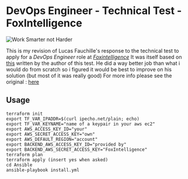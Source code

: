 # DevOps Engineer - Technical Test - FoxIntelligence

![Work Smarter not Harder](http://greatperformersacademy.com/images/images/Articles_images/10-ways-work-smarter-not-harder.jpg)

This is my revision of Lucas Fauchille's response to the technical test to apply for a *DevOps Engineer* role at [*Foxintelligence*](https://foxintelligence.fr/jobs.html)
It was itself based on [this](https://hackernoon.com/setup-docker-swarm-on-aws-using-ansible-terraform-daa1eabbc27d) written by the author of this test.
He did a way better job than what i would do from scratch so i figured it would be best to improve on his solution (but most of it was really good)
For more info please see the original : [here](https://github.com/Lfaufau/FoxDevops)

## Usage

```shell
terraform init
export TF_VAR_IPADDR=$(curl ipecho.net/plain; echo)
export TF_VAR_KEYNAME="name of a keypair in your aws ec2"
export AWS_ACCESS_KEY_ID="your"
export AWS_SECRET_ACCESS_KEY="own"
export AWS_DEFAULT_REGION="account"
export BACKEND_AWS_ACCESS_KEY_ID="provided by"
export BACKEND_AWS_SECRET_ACCESS_KEY="FoxIntelligence"
terraform plan
terraform apply (insert yes when asked)
cd Ansible
ansible-playbook install.yml
````
